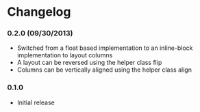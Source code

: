 # Changelog

### 0.2.0 (09/30/2013)

- Switched from a float based implementation to an inline-block implementation to layout columns
- A layout can be reversed using the helper class flip
- Columns can be vertically aligned using the helper class align


### 0.1.0

- Initial release